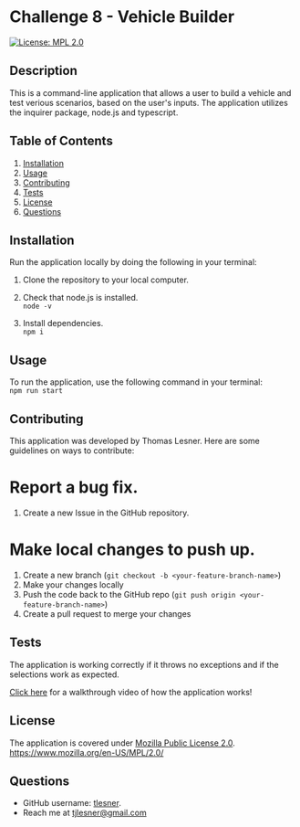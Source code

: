# Challenge 8 - Vehicle Builder

[![License: MPL 2.0](https://img.shields.io/badge/License-MPL_2.0-brightgreen.svg)](https://opensource.org/licenses/MPL-2.0)

## Description

This is a command-line application that allows a user to build a vehicle and test verious scenarios, based on the user's inputs. The application utilizes the inquirer package, node.js and typescript.

## Table of Contents

1. [Installation](#installation)
2. [Usage](#usage)
3. [Contributing](#contributing)
4. [Tests](#tests)
5. [License](#license)
6. [Questions](#questions)

## Installation

Run the application locally by doing the following in your terminal:

1. Clone the repository to your local computer.  

2. Check that node.js is installed.  
   `node -v`
3. Install dependencies.  
   `npm i`

## Usage
To run the application, use the following command in your terminal:  
`npm run start`

## Contributing

This application was developed by Thomas Lesner. Here are some guidelines on ways to contribute:

# Report a bug fix.

1. Create a new Issue in the GitHub repository.

# Make local changes to push up.

1. Create a new branch (`git checkout -b <your-feature-branch-name>`)
2. Make your changes locally
3. Push the code back to the GitHub repo (`git push origin <your-feature-branch-name>`)
4. Create a pull request to merge your changes

## Tests

The application is working correctly if it throws no exceptions and if the selections work as expected.

[Click here]() for a walkthrough video of how the application works!

## License

The application is covered under [Mozilla Public License 2.0](https://www.mozilla.org/en-US/MPL/2.0/).  
https://www.mozilla.org/en-US/MPL/2.0/

## Questions

-   GitHub username: [tlesner](https://github.com/tlesner).
-   Reach me at [tjlesner@gmail.com](tjlesner@gmail.com)
